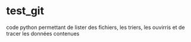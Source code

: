 # test_git
code python permettant de lister des fichiers, les triers, les ouvirris et de tracer les données contenues
